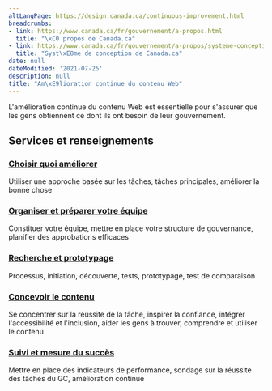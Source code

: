 ```yaml
---
altLangPage: https://design.canada.ca/continuous-improvement.html
breadcrumbs:
- link: https://www.canada.ca/fr/gouvernement/a-propos.html
  title: "\xC0 propos de Canada.ca"
- link: https://www.canada.ca/fr/gouvernement/a-propos/systeme-conception.html
  title: "Syst\xE8me de conception de Canada.ca"
date: null
dateModified: '2021-07-25'
description: null
title: "Am\xE9lioration continue du contenu Web"
---
```



<p>
 L'amélioration continue du contenu Web est essentielle pour s'assurer que les gens obtiennent ce dont ils ont besoin de leur gouvernement.
 <section>
  <div class="row">
   <h2 class="wb-inv">
    Services et renseignements
   </h2>
   <section class="wb-eqht gc-drmt">
    <div class="col-md-4">
     <section>
      <h3 class="h5">
       <a href="./amelioration-continue/choisir.html">
        Choisir quoi améliorer
       </a>
      </h3>
      <p>
       Utiliser une approche basée sur les tâches, tâches principales, améliorer la bonne chose
      </p>
     </section>
    </div>
    <div class="col-md-4">
     <section>
      <h3 class="h5">
       <a href="./amelioration-continue/equipe.html">
        Organiser et préparer votre équipe
       </a>
      </h3>
      <p>
       Constituer votre équipe, mettre en place votre structure de gouvernance, planifier des approbations efficaces
      </p>
     </section>
    </div>
    <div class="col-md-4">
     <section>
      <h3 class="h5">
       <a href="./amelioration-continue/recherche.html">
        Recherche et prototypage
       </a>
      </h3>
      <p>
       Processus, initiation, découverte, tests, prototypage, test de comparaison
      </p>
     </section>
    </div>
    <div class="col-md-4">
     <section>
      <h3 class="h5">
       <a href="./amelioration-continue/concevoir-contenu.html">
        Concevoir le contenu
       </a>
      </h3>
      <p>
       Se concentrer sur la réussite de la tâche, inspirer la confiance, intégrer l'accessibilité et l'inclusion, aider les gens à trouver, comprendre et utiliser le contenu
      </p>
     </section>
    </div>
    <div class="col-md-4">
     <section>
      <h3 class="h5">
       <a href="./amelioration-continue/mesure.html">
        Suivi et mesure du succès
       </a>
      </h3>
      <p>
       Mettre en place des indicateurs de performance, sondage sur la réussite des tâches du GC, amélioration continue
      </p>
     </section>
    </div>
   </section>
  </div>
 </section>
</p>
